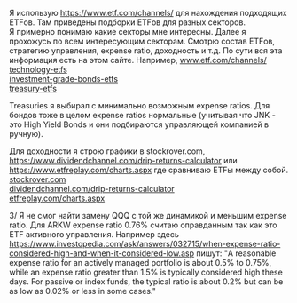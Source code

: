 Я использую https://www.etf.com/channels/ для нахождения подходящих ETFов. 
Там приведены подборки ETFов для разных секторов.  
Я примерно понимаю какие секторы мне интересны. 
Далее я прохожусь по всем интересующим секторам. 
Смотрю состав ETFов, стратегию управления, expense ratio, доходность и т.д.  По сути вся эта информация есть на этом сайте.
Например,
[www.etf.com/channels/ ](https://www.etf.com/channels/)<br>
[technology-etfs](https://www.etf.com/channels/technology-etfs)<br>
[investment-grade-bonds-etfs](https://www.etf.com/channels/investment-grade-bonds)<br>
[treasury-etfs](https://www.etf.com/channels/treasury-etfs)<br>

Treasuries я выбирал с минимально возможным expense ratios. 
Для бондов тоже в целом expense ratios нормальные (учитывая что JNK - это High Yield Bonds и они подбираются управляющей компанией в ручную). 


Для доходности я строю графики в  stockrover.com, https://www.dividendchannel.com/drip-returns-calculator или https://www.etfreplay.com/charts.aspx где сравниваю ETFы между собой. 
[stockrover.com](https://www.stockrover.com)<br>
[dividendchannel.com/drip-returns-calculator](https://www.dividendchannel.com/drip-returns-calculator)<br>
[etfreplay.com/charts.aspx](https://www.etfreplay.com/charts.aspx)<br>


3/ Я не смог найти замену QQQ с той же динамикой и меньшим expense ratio. Для ARKW  expense ratio 0.76% считаю оправданным так как это ETF активного управления. 
Например здесь https://www.investopedia.com/ask/answers/032715/when-expense-ratio-considered-high-and-when-it-considered-low.asp пишут:
"A reasonable expense ratio for an actively managed portfolio is about 0.5% to 0.75%, while an expense ratio greater than 1.5% is typically considered high these days. 
For passive or index funds, the typical ratio is about 0.2% but can be as low as 0.02% or less in some cases."
